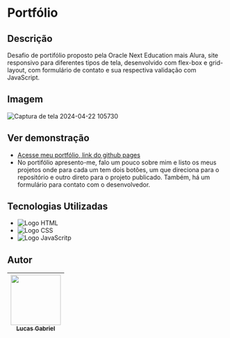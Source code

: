 # Portfólio

## Descrição
Desafio de portifólio proposto pela Oracle Next Education mais Alura, site responsivo para diferentes tipos de tela, desenvolvido com flex-box e grid-layout, com formulário de contato e sua respectiva validação com JavaScript.

## Imagem
![Captura de tela 2024-04-22 105730](https://github.com/LucasProg23/Portifolio/tree/main/assets/print.png)

## Ver demonstração
* [Acesse meu portfólio, link do github pages](https://lucasprog23.github.io/jogo-do-numero-secreto/)
* No portifólio apresento-me, falo um pouco sobre mim e listo os meus projetos onde para cada um tem dois botões, um que direciona para o repositório e outro direto para o projeto publicado. Também, há um formulário para contato com o desenvolvedor. 

## Tecnologias Utilizadas

* <img src="https://img.shields.io/badge/HTML-239120?style=for-the-badge&logo=html5&logoColor=white" alt="Logo HTML">
* <img src="https://img.shields.io/badge/CSS-239120?&style=for-the-badge&logo=css3&logoColor=white" alt="Logo CSS">
* <img src="https://img.shields.io/badge/JavaScript-F7DF1E?style=for-the-badge&logo=javascript&logoColor=black" alt="Logo JavaScritp">

## Autor

| [<img loading="lazy" src="https://avatars.githubusercontent.com/u/133176621?v=4" width=115><br><sub text-decoration="none">Lucas Gabriel</sub>](https://github.com/lucasprog23) |
| :---: |